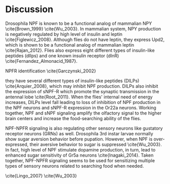 # Discussion

Drosophila NPF is known to be a functional analog of mammalian NPY \cite{Brown_1999} \cite{Wu_2003}.
In mammalian system, NPY production is negatively regulated by high level of insulin and leptin \cite{Figlewicz_2008}.
Although flies do not have leptin, they express Upd2, which is shown to be a functional analog of mammalian leptin \cite{Rajan_2012}.
Flies also express eight different types of insulin-like peptides (dIlps) and one known insulin receptor (dInR) \cite{Fernandez_Almonacid_1987}. 

NPFR identification \cite{Garczynski_2002}

they have several different types of insulin-like peptides (DILPs) \cite{Arquier_2008}, which may inhibit NPF production.
DILPs also inhibit the expression of sNPF-R which promote the synaptic transmission in the antennal lobe \cite{Root_2011}.
When the flies' internal need of energy increases, DILPs level fall leading to loss of inhibition of NPF production in the NPF neurons and sNPF-R expression in the Or22a neurons.
Working together, NPF and sNPF signaling amplify the olfactory signal to the higher brain centers and increase the food-searching ability of the flies.

NPF-NPFR signaling is also regulating other sensory neurons like gustatory receptor neurons (GRNs) as well.
Drosophila 3rd instar larvae normally show sugar aversion behavior before pupation.
However, when NPF is over-expressed, their aversive behavior to sugar is suppressed \cite{Wu_2003}.
In fact, high level of NPF stimulate dopamine production, in turn, lead to enhanced sugar sensitivity of Gr5a neurons \cite{Inagaki_2014}.
Taken together, NPF-NPFR signaling seems to be used for sensitizing multiple types of sensory neurons related to searching food when needed.


\cite{Lingo_2007}
\cite{Wu_2003}


